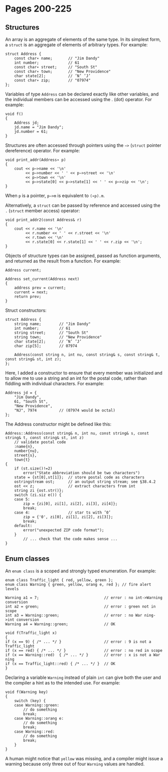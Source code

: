 # Pages 200-225

## Structures

An array is an aggregate of elements of the same type. In its simplest form, a `struct` is an aggregate of elements of arbitrary types. For example:

    struct Address {
        const char∗ name;       // "Jim Dandy"
        int number;             // 61
        const char∗ street;     // "South St"
        const char∗ town;       // "New Providence"
        char state[2];          // ’N’ ’J’
        const char∗ zip;        // "07974"
    };

Variables of type `Address` can be declared exactly like other variables, and the individual members can be accessed using the . (dot) operator. For example:

    void f()
    {
        Address jd;
        jd.name = "Jim Dandy";
        jd.number = 61;
    }

Structures are often accessed through pointers using the `−>` (`struct` pointer dereference) operator.
For example:

    void print_addr(Address∗ p)
    {
        cout << p−>name << '\n'
             << p−>number << ' ' << p−>street << '\n'
             << p−>town << '\n'
             << p−>state[0] << p−>state[1] << ' ' << p−>zip << '\n';
    }

When `p` is a pointer, `p−>m` is equivalent to `(∗p).m`.

Alternatively, a `struct` can  be  passed  by  reference  and  accessed  using  the `.` (`struct` member access) operator:

    void print_addr2(const Address& r)
    {
        cout << r.name << '\n'
             << r.number << ' ' << r.street << '\n'
             << r.town << '\n'
             << r.state[0] << r.state[1] << ' ' << r.zip << '\n';
    }

Objects  of  structure  types  can  be  assigned,  passed  as  function  arguments,  and  returned  as  the result from a function. For example:

    Address current;

    Address set_current(Address next)
    {
        address prev = current;
        current = next;
        return prev;
    }

Struct constructors:

    struct Address {
        string name;        // "Jim Dandy"
        int number;         // 61
        string street;      // "South St"
        string town;        // "New Providence"
        char state[2];      // ’N’ ’J’
        char zip[5];        // 07974

        Address(const string n, int nu, const string& s, const string& t, const string& st, int z);
    };

Here,  I  added  a  constructor  to  ensure  that  every  member  was  initialized  and  to  allow me to use  a string and an int for the postal code, rather than fiddling with individual characters. For example:

    Address jd = {
        "Jim Dandy",
        61, "South St",
        "New Providence",
        "NJ", 7974          // (07974 would be octal)
    };

The Address constructor might be defined like this:

    Address::Address(const string& n, int nu, const string& s, const string& t, const string& st, int z)
        // validate postal code
        :name{n},
        number{nu},
        street{s},
        town{t}
    {
        if (st.size()!=2)
            error("State abbreviation should be two characters")
        state = {st[0],st[1]};  // store postal code as characters
        ostringstream ost;      // an output string stream; see §38.4.2
        ost << z;               // extract characters from int
        string zi {ost.str()};
        switch (zi.siz e()) {
        case 5:
            zip = {zi[0], zi[1], zi[2], zi[3], zi[4]};
            break;
        case 4:                 // star ts with ’0’
            zip = {'0', zi[0], zi[1], zi[2], zi[3]};
            break;
        default:
            error("unexpected ZIP code format");
        }
            // ... check that the code makes sense ...
    }

## Enum classes

An `enum class` is a scoped and strongly typed enumeration. For example:

    enum class Traffic_light { red, yellow, green };
    enum class Warning { green, yellow, orang e, red }; // fire alert levels

    Warning a1 = 7;                             // error : no int->Warning conversion
    int a2 = green;                             // error : green not in scope
    int a3 = Warning::green;                    // error : no War ning->int conversion
    Warning a4 = Warning::green;                // OK

    void f(Traffic_light x)
    {
    if (x == 9) { /* ... */ }                   // error : 9 is not a Traffic_light
    if (x == red) { /* ... */ }                 // error : no red in scope
    if (x == Warning::red)  { /* ... */ }       // error : x is not a War ning
    if (x == Traffic_light::red) { /* ... */ }  // OK
    }

Declaring a variable `Warning` instead of plain `int` can give both the user and the compiler a hint as to the intended use. For example:

    void f(Warning key)
    {
        switch (key) {
        case Warning::green:
            // do something
            break;
        case Warning::orang e:
            // do something
            break;
        case Warning::red:
            // do something
            break;
        }
    }

A human might notice that `yellow` was missing, and a compiler might issue a warning because only three out of four `Warning` values are handled.

